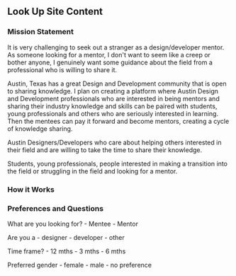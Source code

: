 ## Look Up Site Content

### Mission Statement

It is very challenging to seek out a stranger as a design/developer mentor. As someone looking for a mentor, I don't want to seem like a creep or bother anyone, I genuinely want some guidance about the field from a professional  who is willing to share it.  

Austin, Texas has a great Design and Development community that is open to sharing knowledge. I plan on creating a platform where Austin Design and Development professionals who are interested in being mentors and sharing their industry knowledge and skills can be paired with students, young professionals and others who are seriously interested in learning. Then the mentees can pay it forward and become mentors, creating a cycle of knowledge sharing.

Austin Designers/Developers who care about helping others interested in their field and are willing to take the time to share their knowledge.  

Students, young professionals, people interested in making a transition into the field or struggling in the field and looking for a mentor. 



### How it Works





### Preferences and Questions

What are you looking for?
    - Mentee
    - Mentor

Are you a
    - designer
    - developer
    - other

Time frame?
    - 12 mths
    -  3 mths
    -  6 mths

Preferred gender
    - female
    - male
    - no preference



